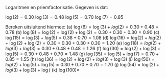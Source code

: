 Logaritmen en priemfactorisatie.
Gegeven is dat:

$\log(2) = 0.30$
$\log(3) = 0.48$
$\log(5) = 0.70$
$\log(7) = 0.85$


Bereken uitsluitend hiermee:
(a) $\log(6) = \log(3) +log(2) = 0.30 + 0.48 = 0.78$
(b) $\log(8) = \log(2) +\log(2) +\log(2) = 0.30 + 0.30 +0.30 = 0.90$
(c) $\log(15) = \log(3) + log(5) = 0.38 + 0.70 = 1.08$
(d) $\log(16) = log(2) +log(2) + \log(2) + \log(2) = 0.30 + 0.30 + 0.30 + 0.30 = 1.20$
(e) $\log(18) = log(2) + log(3) + log(3) = 0.30 +0.48 + 0.48 = 1.26$
(f) $\log(30) = \log(2)  + \log(3) + \log(5) = 0.30 + 0.48 + 0.70 = 1.48$
(g) $\log(35) = \log(5) + \log(7) = 0.70 + 0.85 = 1.55$
(h) $\log(36) = \log(2) + \log(2) +log(3) +\log(3)$
(i) $\log(50) = log(2) + \log(5) +\log(5) = 0.30 + 0.70 + 0.70 = 1.70$
(j) $\log(54) = \log(2) + log(3) + \log(3) + \log($
(k) $\log(100) =$